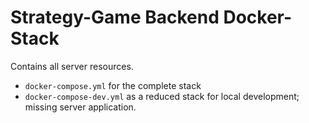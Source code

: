 # Strategy-Game Backend Docker-Stack

Contains all server resources.

- `docker-compose.yml` for the complete stack
- `docker-compose-dev.yml` as a reduced stack for local development; missing server application. 